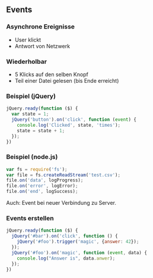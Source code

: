 ## Events

### Asynchrone Ereignisse

- User klickt
- Antwort von Netzwerk

### Wiederholbar

- 5 Klicks auf den selben Knopf
- Teil einer Datei gelesen (bis Ende erreicht)

### Beispiel (jQuery)

```javascript
jQuery.ready(function ($) {
  var state = 1;
  jQuery('button').on('click', function (event) {
    console.log('Clicked', state, 'times');
    state = state + 1;
  });
})
```

### Beispiel (node.js)

```javascript
var fs = require('fs');
var file = fs.createReadStream('test.csv');
file.on('data', logProgress);
file.on('error', logError);
file.on('end', logSuccess);
```

Auch: Event bei neuer Verbindung zu Server.

### Events erstellen

```javascript
jQuery.ready(function ($) {
  jQuery('#bar').on('click', function () {
    jQuery('#foo').trigger('magic', {answer: 42});
  });
  jQuery('#foo').on('magic', function (event, data) {
    console.log("Answer is", data.anwer);
  });
})
```

